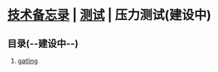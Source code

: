 # [技术备忘录](../../README.md) | [测试](../README.md) | 压力测试(建设中)
## 目录(--建设中--)
  1. [gatling](gatling.md)
  